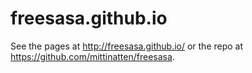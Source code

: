 # freesasa.github.io

See the pages at http://freesasa.github.io/ or the repo at https://github.com/mittinatten/freesasa.
